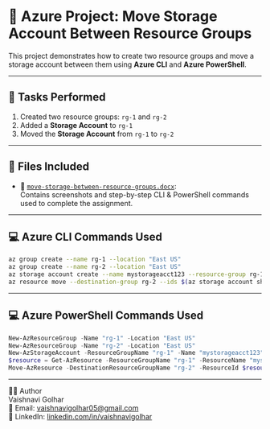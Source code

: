 # 📘 Azure Project: Move Storage Account Between Resource Groups

This project demonstrates how to create two resource groups and move a storage account between them using **Azure CLI** and **Azure PowerShell**.

---

## 📝 Tasks Performed

1. Created two resource groups: `rg-1` and `rg-2`
2. Added a **Storage Account** to `rg-1`
3. Moved the **Storage Account** from `rg-1` to `rg-2`

---

## 📂 Files Included

- 📄 [`move-storage-between-resource-groups.docx`](./move-storage-between-resource-groups.docx):  
  Contains screenshots and step-by-step CLI & PowerShell commands used to complete the assignment.

---

## 💻 Azure CLI Commands Used

```bash
az group create --name rg-1 --location "East US"
az group create --name rg-2 --location "East US"
az storage account create --name mystorageacct123 --resource-group rg-1 --location "East US" --sku Standard_LRS
az resource move --destination-group rg-2 --ids $(az storage account show --name mystorageacct123 --resource-group rg-1 --query id -o tsv)
```

---

## 💻 Azure PowerShell Commands Used

```powershell
New-AzResourceGroup -Name "rg-1" -Location "East US"
New-AzResourceGroup -Name "rg-2" -Location "East US"
New-AzStorageAccount -ResourceGroupName "rg-1" -Name "mystorageacct123" -Location "East US" -SkuName "Standard_LRS"
$resource = Get-AzResource -ResourceGroupName "rg-1" -ResourceName "mystorageacct123" -ResourceType "Microsoft.Storage/storageAccounts"
Move-AzResource -DestinationResourceGroupName "rg-2" -ResourceId $resource.ResourceId
```

---

👩‍💼 Author  
Vaishnavi Golhar  
📧 Email: vaishnavigolhar05@gmail.com  
🔗 LinkedIn: [linkedin.com/in/vaishnavigolhar](https://www.linkedin.com/in/vaishnavigolhar)


